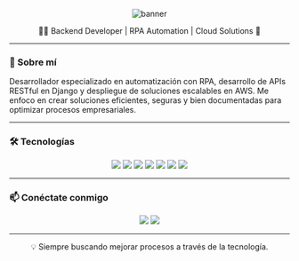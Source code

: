 <!-- Banner -->
<p align="center">
  <img src="https://capsule-render.vercel.app/api?type=waving&color=0:4B9CD3,100:2E8BC0&height=200&section=header&text=¡Hola,%20soy%20Tu%20Cristian%20Marin!&fontSize=40&fontColor=ffffff" alt="banner" />
</p>

<p align="center">
  👨‍💻 Backend Developer | RPA Automation | Cloud Solutions 🚀  
</p>

---

### 🔧 Sobre mí

Desarrollador especializado en automatización con RPA, desarrollo de APIs RESTful en Django y despliegue de soluciones escalables en AWS. Me enfoco en crear soluciones eficientes, seguras y bien documentadas para optimizar procesos empresariales.

---

### 🛠️ Tecnologías

<p align="center">
  <img src="https://img.shields.io/badge/Python-3776AB?style=for-the-badge&logo=python&logoColor=white" />
  <img src="https://img.shields.io/badge/Django-092E20?style=for-the-badge&logo=django&logoColor=white" />
  <img src="https://img.shields.io/badge/PostgreSQL-336791?style=for-the-badge&logo=postgresql&logoColor=white" />
  <img src="https://img.shields.io/badge/AWS-232F3E?style=for-the-badge&logo=amazonaws&logoColor=white" />
  <img src="https://img.shields.io/badge/Docker-2496ED?style=for-the-badge&logo=docker&logoColor=white" />
  <img src="https://img.shields.io/badge/Selenium-43B02A?style=for-the-badge&logo=selenium&logoColor=white" />
  <img src="https://img.shields.io/badge/Power%20Automate-0078D7?style=for-the-badge&logo=MicrosoftPowerAutomate&logoColor=white" />
</p>

---

### 📫 Conéctate conmigo

<p align="center">
  <a href="https://www.linkedin.com/in/cristian-marin-123a2618a/" target="_blank"><img src="https://img.shields.io/badge/LinkedIn-0077B5?style=for-the-badge&logo=linkedin&logoColor=white"/></a>
  <a href="mailto:cristianmarin991117@gmail.com"><img src="https://img.shields.io/badge/Email-D14836?style=for-the-badge&logo=gmail&logoColor=white"/></a>
</p>

---

<p align="center">
  💡 Siempre buscando mejorar procesos a través de la tecnología.
</p>
